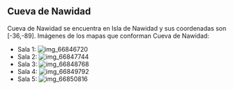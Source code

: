 ## Cueva de Nawidad
Cueva de Nawidad se encuentra en Isla de Nawidad y sus coordenadas son [-36,-89].
Imágenes de los mapas que conforman Cueva de Nawidad:
- Sala 1: ![img_66846720](https://media.discordapp.net/attachments/1115311447145193482/1115363797876605009/66846720.jpg)
- Sala 2: ![img_66847744](https://media.discordapp.net/attachments/1115311447145193482/1115363799197831310/66847744.jpg)
- Sala 3: ![img_66848768](https://media.discordapp.net/attachments/1115311447145193482/1115363819661832282/66848768.jpg)
- Sala 4: ![img_66849792](https://media.discordapp.net/attachments/1115311447145193482/1115363821821890650/66849792.jpg)
- Sala 5: ![img_66850816](https://media.discordapp.net/attachments/1115311447145193482/1115363823256354816/66850816.jpg)